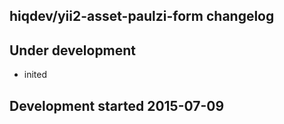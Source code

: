 hiqdev/yii2-asset-paulzi-form changelog
---------------------------------------

## Under development

- inited

## Development started 2015-07-09

